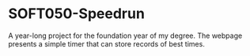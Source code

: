 # SOFT050-Speedrun

A year-long project for the foundation year of my degree. The webpage presents a simple timer that can store records of best times.
